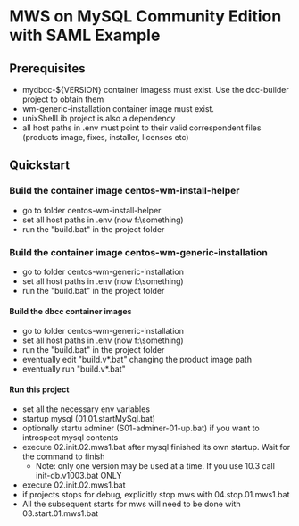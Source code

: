 # MWS on MySQL Community Edition with SAML Example

## Prerequisites

- mydbcc-${VERSION} container imagess must exist. Use the dcc-builder project to obtain them
- wm-generic-installation container image must exist.
- unixShellLib project is also a dependency
- all host paths in .env must point to their valid correspondent files (products image, fixes, installer, licenses etc)

## Quickstart

### Build the container image centos-wm-install-helper

- go to folder centos-wm-install-helper
- set all host paths in .env (now f:\something)
- run the "build.bat" in the project folder

### Build the container image centos-wm-generic-installation

- go to folder centos-wm-generic-installation
- set all host paths in .env (now f:\something)
- run the "build.bat" in the project folder

#### Build the dbcc container images

- go to folder centos-wm-generic-installation
- set all host paths in .env (now f:\something)
- run the "build.bat" in the project folder
- eventually edit "build.v*.bat" changing the product image path
- eventually run "build.v*.bat"

#### Run this project

- set all the necessary env variables
- startup mysql (01.01.startMySql.bat)
- optionally startu adminer (S01-adminer-01-up.bat) if you want to introspect mysql contents
- execute 02.init.02.mws1.bat after mysql finished its own startup. Wait for the command to finish
  - Note: only one version may be used at a time. If you use 10.3 call init-db.v1003.bat ONLY
- execute 02.init.02.mws1.bat
- if projects stops for debug, explicitly stop mws with 04.stop.01.mws1.bat
- All the subsequent starts for mws will need to be done with 03.start.01.mws1.bat

